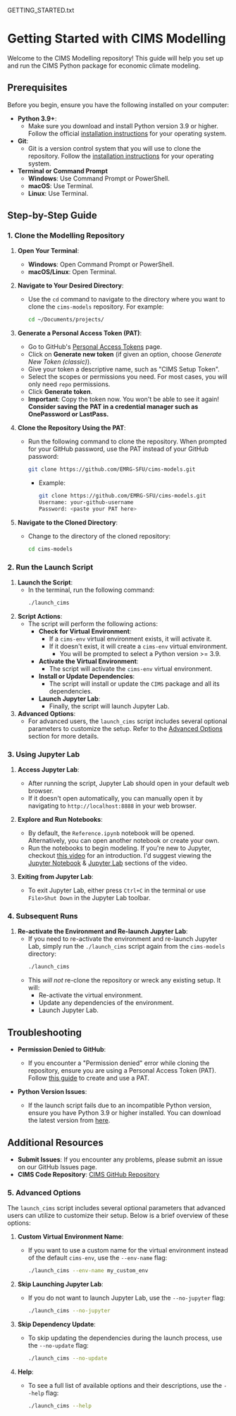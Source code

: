 GETTING_STARTED.txt
# Getting Started with CIMS Modelling

Welcome to the CIMS Modelling repository! This guide will help you set up and run the CIMS Python package for economic climate modeling.

## Prerequisites

Before you begin, ensure you have the following installed on your computer:

- **Python 3.9+**:
  - Make sure you download and install Python version 3.9 or higher. Follow the official [installation instructions](https://wiki.python.org/moin/BeginnersGuide/Download) for your operating system.
- **Git**:
  - Git is a version control system that you will use to clone the repository. Follow the [installation instructions](https://github.com/git-guides/install-git) for your operating system.
- **Terminal or Command Prompt**
  - **Windows**: Use Command Prompt or PowerShell.
  - **macOS**: Use Terminal.
  - **Linux**: Use Terminal.

## Step-by-Step Guide
### 1. Clone the Modelling Repository

1. **Open Your Terminal**:
   - **Windows**: Open Command Prompt or PowerShell.
   - **macOS/Linux**: Open Terminal.
  
2. **Navigate to Your Desired Directory**:
   - Use the `cd` command to navigate to the directory where you want to clone the `cims-models` repository. For example:
     ```bash
     cd ~/Documents/projects/
     ```

3. **Generate a Personal Access Token (PAT)**:
   - Go to GitHub's [Personal Access Tokens](https://github.com/settings/tokens) page.
   - Click on **Generate new token** (if given an option, choose _Generate New Token (classic)_).
   - Give your token a descriptive name, such as "CIMS Setup Token".
   - Select the scopes or permissions you need. For most cases, you will only need `repo` permissions.
   - Click **Generate token**.
   - **Important**: Copy the token now. You won't be able to see it again! **Consider saving the PAT in a credential manager such as OnePassword or LastPass.** 

4. **Clone the Repository Using the PAT**:
   - Run the following command to clone the repository. When prompted for your GitHub password, use the PAT instead of your GitHub password:
     ```bash
     git clone https://github.com/EMRG-SFU/cims-models.git
     ```
     - Example:
       ```bash
       git clone https://github.com/EMRG-SFU/cims-models.git
       Username: your-github-username
       Password: <paste your PAT here>
       ```

5. **Navigate to the Cloned Directory**:
   - Change to the directory of the cloned repository:
     ```bash
     cd cims-models
     ```

### 2. Run the Launch Script

1. **Launch the Script**:
   - In the terminal, run the following command:
     ```bash
     ./launch_cims
     ```
2. **Script Actions**:
   - The script will perform the following actions:
     - **Check for Virtual Environment**:
       - If a `cims-env` virtual environment exists, it will activate it.
       - If it doesn't exist, it will create a `cims-env` virtual environment.
         - You will be prompted to select a Python version >= 3.9.
     - **Activate the Virtual Environment**:
       - The script will activate the `cims-env` virtual environment.
     - **Install or Update Dependencies**:
       - The script will install or update the `CIMS` package and all its dependencies.
     - **Launch Jupyter Lab**:
       - Finally, the script will launch Jupyter Lab.
3. **Advanced Options**:
   - For advanced users, the `launch_cims` script includes several optional parameters to customize the setup. Refer to the [Advanced Options](#5-advanced-options) section for more details.
  
### 3. Using Jupyter Lab

1. **Access Jupyter Lab**:
   - After running the script, Jupyter Lab should open in your default web browser.
   - If it doesn't open automatically, you can manually open it by navigating to `http://localhost:8888` in your web browser.

2. **Explore and Run Notebooks**:
   - By default, the `Reference.ipynb` notebook will be opened. Alternatively, you can open another notebook or create your own. 
   - Run the notebooks to begin modeling. If you're new to Jupyter, checkout [this video](https://www.youtube.com/watch?v=5pf0_bpNbkw) for an introduction. I'd suggest viewing the [Jupyter Notebook](https://www.youtube.com/watch?v=5pf0_bpNbkw&t=277s) & [Jupyter Lab](https://www.youtube.com/watch?v=5pf0_bpNbkw&t=541s) sections of the video.

3. **Exiting from Jupyter Lab**:
   - To exit Jupyter Lab, either press `Ctrl+C` in the terminal or use `File>Shut Down` in the Jupyter Lab toolbar.


### 4. Subsequent Runs

1. **Re-activate the Environment and Re-launch Jupyter Lab**:
   - If you need to re-activate the environment and re-launch Jupyter Lab, simply run the `./launch_cims` script again from the `cims-models` directory:
     ```bash
     ./launch_cims
     ```
   - This _will not_ re-clone the repository or wreck any existing setup. It will:
     - Re-activate the virtual environment.
     - Update any dependencies of the environment.
     - Launch Jupyter Lab.

## Troubleshooting

- **Permission Denied to GitHub**:
  - If you encounter a "Permission denied" error while cloning the repository, ensure you are using a Personal Access Token (PAT). Follow [this guide](https://docs.github.com/en/authentication/keeping-your-account-and-data-secure/managing-your-personal-access-tokens#creating-a-personal-access-token-classic) to create and use a PAT.

- **Python Version Issues**:
  - If the launch script fails due to an incompatible Python version, ensure you have Python 3.9 or higher installed. You can download the latest version from [here](https://www.python.org/downloads/).

## Additional Resources

- **Submit Issues**: If you encounter any problems, please submit an issue on our GitHub Issues page.
- **CIMS Code Repository**: [CIMS GitHub Repository](https://github.com/EMRG-SFU/cims)

### 5. Advanced Options

The `launch_cims` script includes several optional parameters that advanced users can utilize to customize their setup. Below is a brief overview of these options:

1. **Custom Virtual Environment Name**:
   - If you want to use a custom name for the virtual environment instead of the default `cims-env`, use the `--env-name` flag:
     ```bash
     ./launch_cims --env-name my_custom_env
     ```

2. **Skip Launching Jupyter Lab**:
   - If you do not want to launch Jupyter Lab, use the `--no-jupyter` flag:
     ```bash
     ./launch_cims --no-jupyter
     ```

3. **Skip Dependency Update**:
   - To skip updating the dependencies during the launch process, use the `--no-update` flag:
     ```bash
     ./launch_cims --no-update
     ```

4. **Help**:
   - To see a full list of available options and their descriptions, use the `--help` flag:
     ```bash
     ./launch_cims --help
     ```
